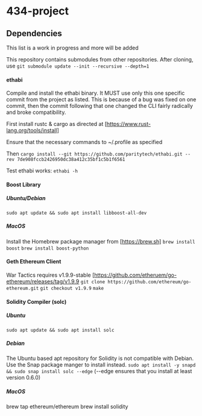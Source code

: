 # 434-project

## Dependencies

This list is a work in progress and more will be added

This repository contains submodules from other repositories. After cloning, use
`git submodule update --init --recursive --depth=1`

#### ethabi
Compile and install the ethabi binary. It MUST use only this one specific commit from the project as listed. This is because of a bug was fixed on one commit, then the commit following that one changed the CLI fairly radically and broke compatibility.

First install rustc & cargo as directed at [https://www.rust-lang.org/tools/install]

Ensure that the necessary commands to ~/.profile as specified

Then
`cargo install --git https://github.com/paritytech/ethabi.git --rev 7de908fccb2426950dc38a412c35bf1c5b1f6561`

Test ethabi works: `ethabi -h`

#### Boost Library

##### Ubuntu/Debian

`sudo apt update && sudo apt install libboost-all-dev`

##### MacOS

Install the Homebrew package manager from [https://brew.sh]
`brew install boost`
`brew install boost-python`

#### Geth Ethereum Client

War Tactics requires v1.9.9-stable [https://github.com/etheruem/go-ethereum/releases/tag/v1.9.9
`git clone https://github.com/ethereum/go-ethereum.git`
`git checkout v1.9.9`
`make`

#### Solidity Compiler (solc)

##### Ubuntu

`sudo apt update && sudo apt install solc`

##### Debian

The Ubuntu based apt repository for Solidity is not compatible with Debian. Use the Snap package manger to install instead.
`sudo apt install -y snapd && sudo snap install solc --edge`
(--edge ensures that you install at least version 0.6.0)

##### MacOS

brew tap ethereum/ethereum
brew install solidity
